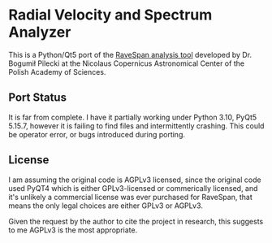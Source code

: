 # **Ra**dial **Ve**locity and **Sp**ectrum **An**alyzer

This is a Python/Qt5 port of the [RaveSpan analysis
tool](http://users.camk.edu.pl/pilecki/ravespan/) developed by Dr.  Bogumił
Pilecki at the Nicolaus Copernicus Astronomical Center of the Polish Academy of
Sciences.

## Port Status

It is far from complete.  I have it partially working under Python 3.10, PyQt5
5.15.7, however it is failing to find files and intermittently crashing.  This
could be operator error, or bugs introduced during porting.

## License

I am assuming the original code is AGPLv3 licensed, since the original code
used PyQT4 which is either GPLv3-licensed or commerically licensed, and it's
unlikely a commercial license was ever purchased for RaveSpan, that means the
only legal choices are either GPLv3 or AGPLv3.

Given the request by the author to cite the project in research, this suggests
to me AGPLv3 is the most appropriate.
